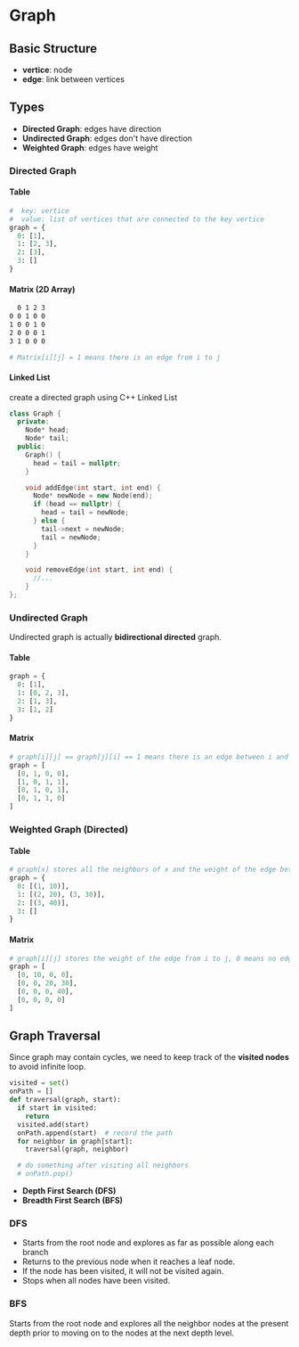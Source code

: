 # Graph

## Basic Structure

- **vertice**: node
- **edge**: link between vertices

## Types

- **Directed Graph**: edges have direction
- **Undirected Graph**: edges don't have direction
- **Weighted Graph**: edges have weight

### Directed Graph

#### Table

```python
#  key: vertice
#  value: list of vertices that are connected to the key vertice
graph = {
  0: [1],
  1: [2, 3],
  2: [3],
  3: []
}
```

#### Matrix (2D Array)

```bash
  0 1 2 3
0 0 1 0 0
1 0 0 1 0
2 0 0 0 1
3 1 0 0 0

# Matrix[i][j] = 1 means there is an edge from i to j
```

#### Linked List

create a directed graph using C++ Linked List

```cpp
class Graph {
  private:
    Node* head;
    Node* tail;
  public:
    Graph() {
      head = tail = nullptr;
    }

    void addEdge(int start, int end) {
      Node* newNode = new Node(end);
      if (head == nullptr) {
        head = tail = newNode;
      } else {
        tail->next = newNode;
        tail = newNode;
      }
    }

    void removeEdge(int start, int end) {
      //...
    }
};
```

### Undirected Graph

Undirected graph is actually **bidirectional directed** graph.

#### Table

```python
graph = {
  0: [1],
  1: [0, 2, 3],
  2: [1, 3],
  3: [1, 2]
}
```

#### Matrix

```python
# graph[i][j] == graph[j][i] == 1 means there is an edge between i and j
graph = [
  [0, 1, 0, 0],
  [1, 0, 1, 1],
  [0, 1, 0, 1],
  [0, 1, 1, 0]
]
```

### Weighted Graph (Directed)

#### Table

```python
# graph[x] stores all the neighbors of x and the weight of the edge between x and its neighbors
graph = {
  0: [(1, 10)],
  1: [(2, 20), (3, 30)],
  2: [(3, 40)],
  3: []
}
```

#### Matrix

```python
# graph[i][j] stores the weight of the edge from i to j, 0 means no edge
graph = [
  [0, 10, 0, 0],
  [0, 0, 20, 30],
  [0, 0, 0, 40],
  [0, 0, 0, 0]
]
```

## Graph Traversal

Since graph may contain cycles, we need to keep track of the **visited nodes** to avoid infinite loop.

```python
visited = set()
onPath = []
def traversal(graph, start):
  if start in visited:
    return
  visited.add(start)
  onPath.append(start)  # record the path
  for neighbor in graph[start]:
    traversal(graph, neighbor)

  # do something after visiting all neighbors
  # onPath.pop()
```

- **Depth First Search (DFS)**
- **Breadth First Search (BFS)**

### DFS

- Starts from the root node and explores as far as possible along each branch
- Returns to the previous node when it reaches a leaf node.
- If the node has been visited, it will not be visited again.
- Stops when all nodes have been visited.

### BFS

Starts from the root node and explores all the neighbor nodes at the present depth prior to moving on to the nodes at
the next depth level.
